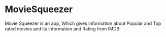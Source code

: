 # MovieSqueezer
Movie Squeezer is an app, Which gives information about Popular and Top rated movies and its information and Rating from IMDB.
